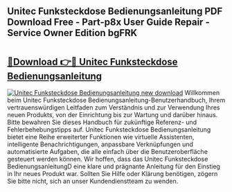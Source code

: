## Unitec Funksteckdose Bedienungsanleitung PDF Download Free - Part-p8x User Guide Repair - Service Owner Edition bgFRK

# <h2><a href="http://df4s8pj.blite.top/?on=Unitec+Funksteckdose+Bedienungsanleitung">🔗Download 👉🔴 Unitec Funksteckdose Bedienungsanleitung</a></h2>

[![Unitec Funksteckdose Bedienungsanleitung new download](https://i.imgur.com/lujVjoI.png)](http://df4s8pj.blite.top/?on=Unitec+Funksteckdose+Bedienungsanleitung)
Willkommen beim Unitec Funksteckdose Bedienungsanleitung-Benutzerhandbuch, Ihrem vertrauenswürdigen Leitfaden zum Verständnis und zur Verwendung Ihres neuen Produkts, von der Einrichtung bis zur Wartung und darüber hinaus. Bitte bewahren Sie dieses Handbuch für zukünftige Referenz- und Fehlerbehebungstipps auf. Unitec Funksteckdose Bedienungsanleitung bietet eine Reihe erweiterter Funktionen wie virtuelle Assistenten, intelligente Benachrichtigungen, anpassbare Verknüpfungen und automatisierte Aufgaben, die alle einfach über die Benutzeroberfläche gesteuert werden können. Wir hoffen, dass das Unitec Funksteckdose BedienungsanleitungD eine klare und prägnante Anleitung für den Einstieg in Ihr neues Produkt war. Sollten Sie Hilfe oder Klärung benötigen, zögern Sie bitte nicht, sich an unser Kundendienstteam zu wenden.
